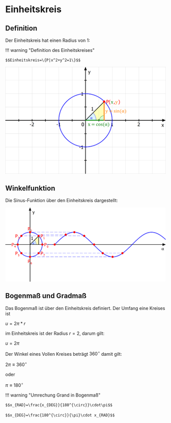 # Einheitskreis

## Definition

Der Einheitskreis hat einen Radius von 1:

!!! warning "Definition des Einheitskreises"

    $$Einheitskreis=\{P|x^2+y^2=1\}$$

![Winkelfunktionen-Sinus-und-Cosinus-am-Einheitskreis-1024x683.png](Winkelfunktionen-Sinus-und-Cosinus-am-Einheitskreis-1024x683.png)

## Winkelfunktion

Die Sinus-Funktion über den Einheitskreis dargestellt:

![Sinus-Konstruktion-der-Sinuskurve-1024x473.png](Sinus-Konstruktion-der-Sinuskurve-1024x473.png)

## Bogenmaß und Gradmaß

Das Bogenmaß ist über den Einheitskreis definiert. Der Umfang eine Kreises ist

$u=2\pi*r$

im Einheitskreis ist der Radius $r=2$, darum gilt:

$u=2\pi$

Der Winkel eines Vollen Kreises beträgt $360^{\circ}$ damit gilt:

$2\pi\equiv360^{\circ}$

oder

$\pi\equiv180^{\circ}$

!!! warning "Umrechung Grand in Bogenmaß"

    $$x_{RAD}=\frac{x_{DEG}}{180^{\circ}}\cdot\pi$$

    $$x_{DEG}=\frac{180^{\circ}}{\pi}\cdot x_{RAD}$$


